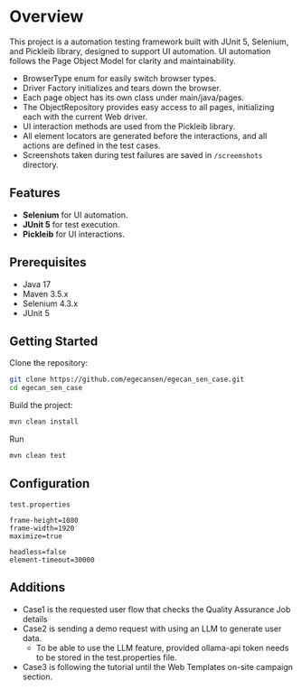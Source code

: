# Overview

This project is a automation testing framework built with JUnit 5, Selenium, and Pickleib library, designed to support UI automation.
UI automation follows the Page Object Model for clarity and maintainability.

* BrowserType enum for easily switch browser types.
* Driver Factory initializes and tears down the browser.
* Each page object has its own class under main/java/pages.
* The ObjectRepository provides easy access to all pages, initializing each with the current Web driver.
* UI interaction methods are used from the Pickleib library.
* All element locators are generated before the interactions, and all actions are defined in the test cases.
* Screenshots taken during test failures are saved in `/screemshots` directory.

## Features

- **Selenium** for UI automation.
- **JUnit 5** for test execution.
- **Pickleib** for UI interactions.

## Prerequisites

- Java 17
- Maven 3.5.x
- Selenium 4.3.x 
- JUnit 5


## Getting Started

Clone the repository:

```bash
git clone https://github.com/egecansen/egecan_sen_case.git
cd egecan_sen_case
```


Build the project:

```bash
mvn clean install
```

Run

```bash
mvn clean test
```

## Configuration

`test.properties`

    frame-height=1080
    frame-width=1920
    maximize=true

    headless=false
    element-timeout=30000

## Additions

* Case1 is the requested user flow that checks the Quality Assurance Job details
* Case2 is sending a demo request with using an LLM to generate user data.
    * To be able to use the LLM feature, provided ollama-api token needs to be stored in the test.properties file.
* Case3 is following the tutorial until the Web Templates on-site campaign section.



